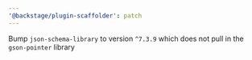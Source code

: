 ```yaml
---
'@backstage/plugin-scaffolder': patch
---
```


Bump `json-schema-library` to version `^7.3.9` which does not pull in the `gson-pointer` library
